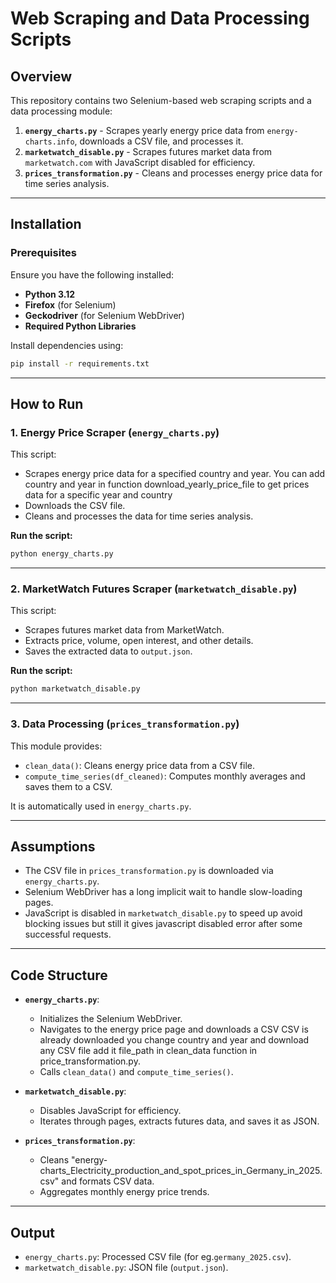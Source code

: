 # Web Scraping and Data Processing Scripts  

## Overview  
This repository contains two Selenium-based web scraping scripts and a data processing module:  

1. **`energy_charts.py`** - Scrapes yearly energy price data from `energy-charts.info`, downloads a CSV file, and processes it.  
2. **`marketwatch_disable.py`** - Scrapes futures market data from `marketwatch.com` with JavaScript disabled for efficiency.  
3. **`prices_transformation.py`** - Cleans and processes energy price data for time series analysis.  

---

## Installation  

### Prerequisites  
Ensure you have the following installed:  

- **Python 3.12**  
- **Firefox** (for Selenium)  
- **Geckodriver** (for Selenium WebDriver)  
- **Required Python Libraries**  

Install dependencies using:  
```bash
pip install -r requirements.txt
```

---

## How to Run  

### 1. **Energy Price Scraper (`energy_charts.py`)**  
This script:  
- Scrapes energy price data for a specified country and year. You can add country and year in function download_yearly_price_file to get prices data for a specific year and country 
- Downloads the CSV file.  
- Cleans and processes the data for time series analysis.  

**Run the script:**  
```bash
python energy_charts.py
```

---

### 2. **MarketWatch Futures Scraper (`marketwatch_disable.py`)**  
This script:  
- Scrapes futures market data from MarketWatch.  
- Extracts price, volume, open interest, and other details.  
- Saves the extracted data to `output.json`.  

**Run the script:**  
```bash
python marketwatch_disable.py
```

---

### 3. **Data Processing (`prices_transformation.py`)**  
This module provides:  
- `clean_data()`: Cleans energy price data from a CSV file.  
- `compute_time_series(df_cleaned)`: Computes monthly averages and saves them to a CSV.  

It is automatically used in `energy_charts.py`.  

---

## Assumptions  

- The CSV file in `prices_transformation.py` is downloaded via `energy_charts.py`.  
- Selenium WebDriver has a long implicit wait to handle slow-loading pages.  
- JavaScript is disabled in `marketwatch_disable.py` to speed up avoid blocking issues but still it gives javascript disabled error after some successful requests.
---

## Code Structure  

- **`energy_charts.py`**:  
  - Initializes the Selenium WebDriver.  
  - Navigates to the energy price page and downloads a CSV CSV is already downloaded you change country and year and download any CSV file add it file_path in clean_data function in price_transformation.py.  
  - Calls `clean_data()` and `compute_time_series()`.  

- **`marketwatch_disable.py`**:  
  - Disables JavaScript for efficiency.  
  - Iterates through pages, extracts futures data, and saves it as JSON.  

- **`prices_transformation.py`**:  
  - Cleans "energy-charts_Electricity_production_and_spot_prices_in_Germany_in_2025.csv" and formats CSV data.  
  - Aggregates monthly energy price trends.  

---

## Output  

- `energy_charts.py`: Processed CSV file (for eg.`germany_2025.csv`).  
- `marketwatch_disable.py`: JSON file (`output.json`).  
